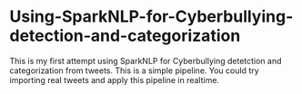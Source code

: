 # Using-SparkNLP-for-Cyberbullying-detection-and-categorization
This is my first attempt using SparkNLP for Cyberbullying detetction and categorization from tweets. This is a simple pipeline. You could try importing real tweets and apply this pipeline in realtime.

